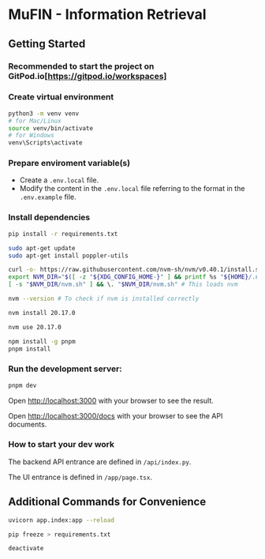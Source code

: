 # MuFIN - Information Retrieval

## Getting Started

### Recommended to start the project on GitPod.io[https://gitpod.io/workspaces]

### Create virtual environment

```bash
python3 -m venv venv
# for Mac/Linux
source venv/bin/activate
# for Windows
venv\Scripts\activate
```

### Prepare enviroment variable(s)

- Create a `.env.local` file.
- Modify the content in the `.env.local` file referring to the format in the `.env.example` file.

### Install dependencies

```bash
pip install -r requirements.txt

sudo apt-get update
sudo apt-get install poppler-utils

curl -o- https://raw.githubusercontent.com/nvm-sh/nvm/v0.40.1/install.sh | bash
export NVM_DIR="$([ -z "${XDG_CONFIG_HOME-}" ] && printf %s "${HOME}/.nvm" || printf %s "${XDG_CONFIG_HOME}/nvm")"
[ -s "$NVM_DIR/nvm.sh" ] && \. "$NVM_DIR/nvm.sh" # This loads nvm

nvm --version # To check if nvm is installed correctly

nvm install 20.17.0

nvm use 20.17.0

npm install -g pnpm
pnpm install
```

### Run the development server:

```bash
pnpm dev
```

Open [http://localhost:3000](http://localhost:3000) with your browser to see the result.

Open [http://localhost:3000/docs](http://localhost:3000/docs) with your browser to see the API documents.

### How to start your dev work

The backend API entrance are defined in `/api/index.py`.

The UI entrance is defined in `/app/page.tsx`.

## Additional Commands for Convenience

```bash
uvicorn app.index:app --reload
```
```bash
pip freeze > requirements.txt
```
```bash
deactivate
```
